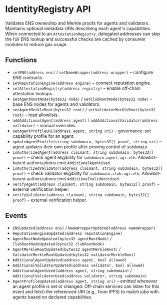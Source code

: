 # IdentityRegistry API

Validates ENS ownership and Merkle proofs for agents and validators.
Maintains optional metadata URIs describing each agent's capabilities.
When connected to an `AttestationRegistry`, delegated addresses can skip the
full ENS lookup and successful checks are cached by consumer modules to reduce
gas usage.

## Functions

- `setENS(address ens)` / `setNameWrapper(address wrapper)` – configure ENS contracts.
- `setReputationEngine(address engine)` – connect reputation engine.
- `setAttestationRegistry(address registry)` – enable off‑chain attestation lookups.
- `setAgentRootNode(bytes32 node)` / `setClubRootNode(bytes32 node)` – base ENS nodes for agents and validators.
- `setAgentMerkleRoot(bytes32 root)` / `setValidatorMerkleRoot(bytes32 root)` – load allowlists.
- `addAdditionalAgent(address agent)` / `addAdditionalValidator(address validator)` – manual overrides.
- `setAgentProfileURI(address agent, string uri)` – governance-set capability profile for an agent.
- `updateAgentProfile(string subdomain, bytes32[] proof, string uri)` – agent updates their own profile after proving control of `subdomain`.
 - `isAuthorizedAgent(address claimant, string subdomain, bytes32[] proof)` – check agent eligibility for `subdomain.agent.agi.eth`. Allowlist-based authorizations emit `AdditionalAgentUsed`.
 - `isAuthorizedValidator(address claimant, string subdomain, bytes32[] proof)` – check validator eligibility for `subdomain.club.agi.eth`. Allowlist-based authorizations emit `AdditionalValidatorUsed`.
- `verifyAgent(address claimant, string subdomain, bytes32[] proof)` – external verification helper.
- `verifyValidator(address claimant, string subdomain, bytes32[] proof)` – external verification helper.

## Events

- `ENSUpdated(address ens)` / `NameWrapperUpdated(address nameWrapper)`
- `ReputationEngineUpdated(address reputationEngine)`
- `AgentRootNodeUpdated(bytes32 agentRootNode)` / `ClubRootNodeUpdated(bytes32 clubRootNode)`
- `AgentMerkleRootUpdated(bytes32 agentMerkleRoot)` / `ValidatorMerkleRootUpdated(bytes32 validatorMerkleRoot)`
- `AdditionalAgentUpdated(address agent, bool allowed)`
- `AdditionalValidatorUpdated(address validator, bool allowed)`
- `AdditionalAgentUsed(address agent, string subdomain)` /
  `AdditionalValidatorUsed(address validator, string subdomain)`
- `AgentProfileUpdated(address agent, string uri)` – emitted whenever an agent profile is set or changed. Off-chain services can listen for this event and fetch the referenced URI (e.g., from IPFS) to match jobs with agents based on declared capabilities.
